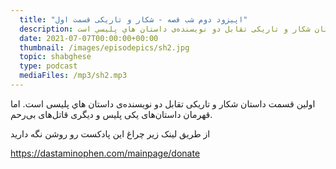 ```yaml
---
  title: "اپیزود دوم شب قصه - شکار و تاریکی قسمت اول"
  description: اولين قسمت داستان شكار و تاريكی تقابل دو نويسنده‌ی داستان هاي پليسي است"
  date: 2021-07-07T00:00:00+00:00
  thumbnail: /images/episodepics/sh2.jpg
  topic: shabghese
  type: podcast
  mediaFiles: /mp3/sh2.mp3
---
```

   
اولين قسمت داستان شكار و تاريكی تقابل دو نويسنده‌ی داستان هاي پليسی است. اما قهرمان داستان‌های یکی پلیس و دیگری قاتل‌های بی‌رحم.

از طریق لینک زیر چراغ این پادکست رو روشن نگه دارید

https://dastaminophen.com/mainpage/donate